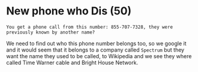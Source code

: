 # New phone who Dis (50)
`You get a phone call from this number: 855-707-7328, they were previously known by another name?`

We need to find out who this phone number belongs too, so we google it and it would seem that it belongs to a company called `Spectrum` but they want the name they used to be called, to Wikipedia and we see they where called Time Warner cable and Bright House Network.